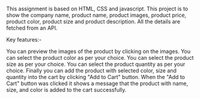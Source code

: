 This assignment is based on HTML, CSS and javascript. This project is to show the company name, product name, product images, product price, product color, product size and product description. All the details are fetched from an API.

Key features:-

You can preview the images of the product by clicking on the images.
You can select the product color as per your choice.
You can select the product size as per your choice.
You can select the product quantity as per your choice.
Finally you can add the product with selected color, size and quantity into the cart by clicking "Add to Cart" button.
When the "Add to Cart" button was clicked it shows a message that the product with name, size, and color is added to the cart successfully.
